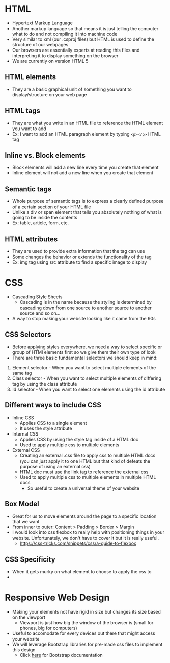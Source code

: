 # HTML
* Hypertext Markup Language
* Another markup language so that means it is just telling the computer what to do and not compiling it into machine code
* Very similar to xml (our .csproj files) but HTML is used to define the structure of our webpages
* Our browsers are essentially experts at reading this files and interpreting it to display something on the browser
* We are currently on version HTML 5

## HTML elements
* They are a basic graphical unit of something you want to display/structure on your web page
## HTML tags
* They are what you write in an HTML file to reference the HTML element you want to add
* Ex: I want to add an HTML paragraph element by typing ``<p></p>`` HTML tag
## Inline vs. Block elements
* Block elements will add a new line every time you create that element
* Inline element will not add a new line when you create that element
## Semantic tags
* Whole purpose of semantic tags is to express a clearly defined purpose of a certain section of your HTML file
* Unlike a div or span element that tells you absolutely nothing of what is going to be inside the contents
* Ex: table, article, form, etc.
## HTML attributes
* They are used to provide extra information that the tag can use
* Some changes the behavior or extends the functionality of the tag
* Ex: img tag using src attribute to find a specific image to display

# CSS
* Cascading Style Sheets
    * Cascading is in the name because the styling is determined by cascading down from one source to another source to another source and so on...
* A way to stop making your website looking like it came from the 90s

## CSS Selectors
* Before applying styles everywhere, we need a way to select specific or group of HTMl elements first so we give them their own type of look
* There are three basic fundamental selectors we should keep in mind:
1. Element selector - When you want to select multiple elements of the same tag
2. Class selector - When you want to select multiple elements of differing tag by using the class attribute
3. Id selector - When you want to select one elements using the id attribute

## Different ways to include CSS
* Inline CSS
    * Applies CSS to a single element
    * It uses the style attribute
* Internal CSS
    * Applies CSS by using the style tag inside of a HTML doc
    * Used to apply multiple css to multiple elements
* External CSS
    * Creating an external .css file to apply css to multiple HTML docs (you can just apply it to one HTML but that kind of defeats the purpose of using an external css)
    * HTML doc must use the link tag to reference the external css
    * Used to apply multiple css to multiple elements in multiple HTML docs
        * So useful to create a universal theme of your website

## Box Model
* Great for us to move elements around the page to a specific location that we want
* From inner to outer:
    Content > Padding > Border > Margin
* I would look into css flexbox to really help with positioning things in your website. Unfortunately, we don't have to cover it but it is really useful.
    * https://css-tricks.com/snippets/css/a-guide-to-flexbox

## CSS Specificity
* When it gets murky on what element to choose to apply the css to
* 

# Responsive Web Design
* Making your elements not have rigid in size but changes its size based on the viewport
    * Viewport is just how big the window of the browser is (small for phones, big for computers)
* Useful to accomodate for every devices out there that might access your website
* We will leverage Bootstrap libraries for pre-made css files to implement this design
    * Click [here](https://getbootstrap.com/docs/5.1/getting-started/introduction/) for Bootstrap documentation

